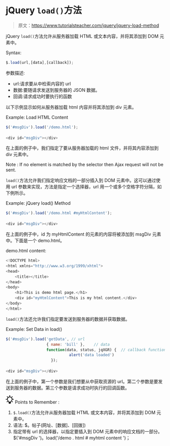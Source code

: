 # jQuery `load()`方法

> 原文：<https://www.tutorialsteacher.com/jquery/jquery-load-method>

jQuery `load()`方法允许从服务器加载 HTML 或文本内容，并将其添加到 DOM 元素中。

Syntax:

```js
$.load(url,[data],[callback]);
```

参数描述:

*   url:请求要从中检索内容的 url
*   数据:要随请求发送到服务器的 JSON 数据。
*   回调:请求成功时要执行的函数

以下示例显示如何从服务器加载 html 内容并将其添加到 div 元素。

Example: Load HTML Content

```js
$('#msgDiv').load('/demo.html');

<div id="msgDiv"></div>
```

在上面的例子中，我们指定了要从服务器加载的 html 文件，并将其内容添加到 div 元素中。

Note : If no element is matched by the selector then Ajax request will not be sent.

`load()`方法允许我们指定响应文档的一部分插入到 DOM 元素中。这可以通过使用 url 参数来实现，方法是指定一个选择器，url 用一个或多个空格字符分隔，如下例所示。

Example: jQuery load() Method

```js
$('#msgDiv').load('/demo.html #myHtmlContent');

<div id="msgDiv"></div>
```

在上面的例子中，id 为 myHtmlContent 的元素的内容将被添加到 msgDiv 元素中。下面是一个 demo.html。

demo.html content:

```js
<!DOCTYPE html>
<html xmlns="http://www.w3.org/1999/xhtml">
<head>
    <title></title>
</head>
<body>
    <h1>This is demo html page.</h1>
    <div id="myHtmlContent">This is my html content.</div>
</body>
</html>
```

`load()`方法还允许我们指定要发送到服务器的数据并获取数据。

Example: Set Data in load()

```js
$('#msgDiv').load('getData', // url 
                  { name: 'bill' },    // data 
                  function(data, status, jqXGR) {  // callback function 
                            alert('data loaded')
                    });

<div id="msgDiv"></div>
```

在上面的例子中，第一个参数是我们想要从中获取资源的 url。第二个参数是要发送到服务器的数据。第三个参数是请求成功时执行的回调函数。

![](img/85db52f5404f0c468e1b194aa487d6a1.png)  Points to Remember :

1.  `$.load()`方法允许从服务器加载 HTML 或文本内容，并将其添加到 DOM 元素中。
2.  语法:
    $。帖子(网址、[数据]、[回拨])
3.  指定带有 url 的选择器，以指定要插入到 DOM 元素中的响应文档的一部分。$('#msgDiv ')。load('/demo . html # myhtml content ')；